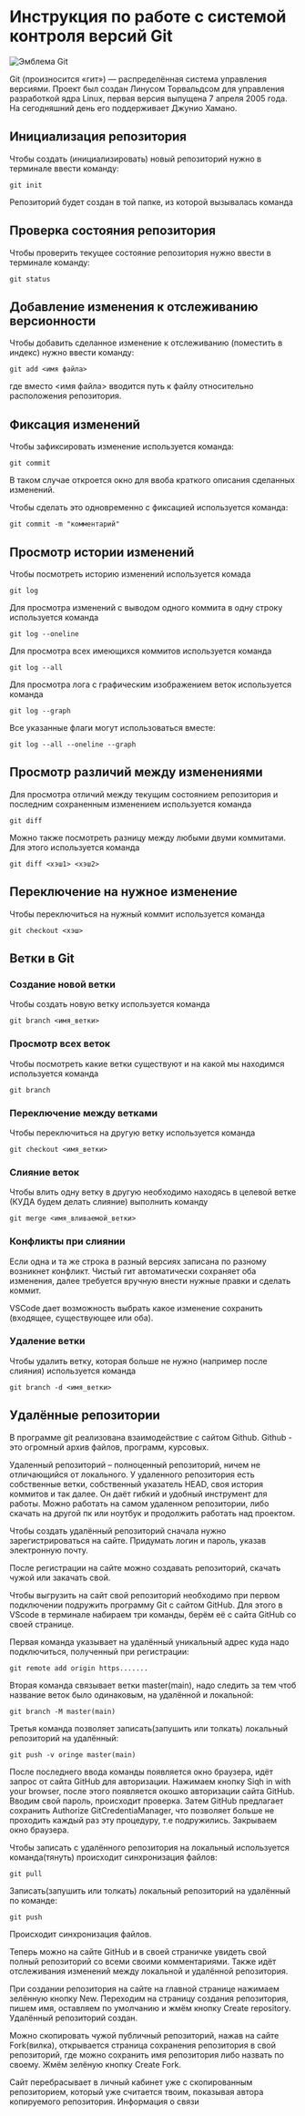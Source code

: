 # **Инструкция по работе с системой контроля версий Git**

![Эмблема Git](git.jpg)

Git (произносится «гит») — распределённая система управления версиями. Проект был создан Линусом Торвальдсом для управления разработкой ядра Linux, первая версия выпущена 7 апреля 2005 года. На сегодняшний день его поддерживает Джунио Хамано.

## Инициализация репозитория

Чтобы создать (инициализировать) новый репозиторий нужно в терминале ввести команду:

    git init

Репозиторий будет создан в той папке, из которой вызывалась команда

## Проверка состояния репозитория

Чтобы проверить текущее состояние репозитория нужно ввести в терминале команду:

    git status

## Добавление изменения к отслеживанию версионности

Чтобы добавить сделанное изменение к отслеживанию (поместить в индекс) нужно ввести команду:

    git add <имя файла>

где вместо <имя файла> вводится путь к файлу относительно расположения репозитория.

## Фиксация изменений

Чтобы зафиксировать изменение используется команда:

    git commit

В таком случае откроется окно для ввоба краткого описания сделанных изменений.

Чтобы сделать это одновременно с фиксацией используется команда:

    git commit -m "комментарий"

## Просмотр истории изменений

Чтобы посмотреть историю изменений используется комада

    git log

Для просмотра изменений с выводом одного коммита в одну строку используется команда

    git log --oneline

Для просмотра всех имеющихся коммитов используется команда

    git log --all

Для просмотра лога с графическим изображением веток используется команда

    git log --graph

Все указанные флаги могут использоваться вместе:

    git log --all --oneline --graph

## Просмотр различий между изменениями

Для просмотра отличий между текущим состоянием репозитория и последним сохраненным изменением используется команда

    git diff

Можно также посмотреть разницу между любыми двуми коммитами. Для этого используется команда

    git diff <хэш1> <хэш2>

## Переключение на нужное изменение

Чтобы переключиться на нужный коммит используется команда

    git checkout <хэш>

## Ветки в Git

### Создание новой ветки

Чтобы создать новую ветку используется команда

    git branch <имя_ветки>

### Просмотр всех веток

Чтобы посмотреть какие ветки существуют и на какой мы находимся используется команда

    git branch

### Переключение между ветками

Чтобы переключиться на другую ветку используется команда

    git checkout <имя_ветки>

### Слияние веток

Чтобы влить одну ветку в другую необходимо находясь в целевой ветке (КУДА будем делать слияние) выполнить команду

    git merge <имя_вливаемой_ветки>

### Конфликты при слиянии

Если одна и та же строка в разный версиях записана по разному возникнет конфликт.
Чистый гит автоматически сохраняет оба изменения, далее требуется вручную внести нужные правки и сделать коммит.

VSСode дает возможность выбрать какое изменение сохранить (входящее, существующее или оба).

### Удаление ветки

Чтобы удалить ветку, которая больше не нужно (например после слияния) используется команда

    git branch -d <имя_ветки>

## Удалённые репозитории

В программе git реализована взаимодействие с сайтом Github. Github - это огромный архив файлов, программ, курсовых.

Удаленный репозиторий – полноценный репозиторий, ничем не отличающийся от локального. У удаленного репозитория есть собственные ветки, собственный указатель HEAD, своя история коммитов и так далее. Он даёт гибкий и удобный инструмент для работы. Можно работать на самом удаленном репозитории, либо скачать на другой пк или ноутбук и продолжить работать над проектом.

 Чтобы создать удалённый репозиторий сначала нужно зарегистрироваться на сайте. Придумать логин и пароль, указав электронную почту.

После регистрации на сайте можно создавать репозиторий, скачать чужой или закачать свой.

Чтобы выгрузить на сайт свой репозиторий необходимо при первом подключении подружить программу Git c сайтом GitHub. Для этого в VScode в терминале набираем три команды, берём её с сайта GitHub со своей странице.

Первая команда указывает на удалённый уникальный адрес куда надо подключиться, полученный при регистрации:

    git remote add origin https.......

Вторая команда связывает ветки master(main), надо следить за тем чтоб название веток было одинаковым, на удалённой и локальной:

    git branch -M master(main)

Третья команда позволяет записать(запушить или толкать) локальный репозиторий на удалённый: 

    git push -v oringe master(main)

После последнего ввода команды появляется окно браузера, идёт запрос от сайта GitHub для авторизации.
 Нажимаем кнопку Siqh in with your browser, после этого появляется окошко авторизации сайта GitHub. Вводим свой пароль, происходит проверка. 
 Затем GitHub предлагает сохранить Authorize GitCredentiaManager, что позволяет больше не проходить каждый раз эту процедуру, т.е подружились. Закрываем окно браузера.

Чтобы записать с удалённого репозитория на локальный используется команда(тянуть) происходит синхронизация файлов: 

    git pull

Записать(запушить или толкать) локальный репозиторий на удалённый по команде:

    git push
    
Происходит синхронизация файлов.

Теперь можно на сайте GitHub и в своей страничке увидеть свой полный репозиторий со всеми своими комментариями. Также идёт отслеживания изменений между локальной и удалённой репозитория.

При создании репозитория на сайте на главной странице нажимаем зелённую кнопку New. Переходим на страницу создания репозитория, пишем имя, оставляем по умолчанию и жмём кнопку Create repository. Удалённый репозиторий создан.

 Можно скопировать чужой публичный репозиторий, нажав на сайте Fork(вилка), открывается страница сохранения репозитория в свой репозиторий, где можно сохранить имя репозитория либо назвать по своему. Жмём зелёную кнопку Create Fork.

 Сайт перебрасывает в личный кабинет уже с скопированным репозиторием, который уже считается твоим, показывая автора копируемого репозитория.
Информация о связи